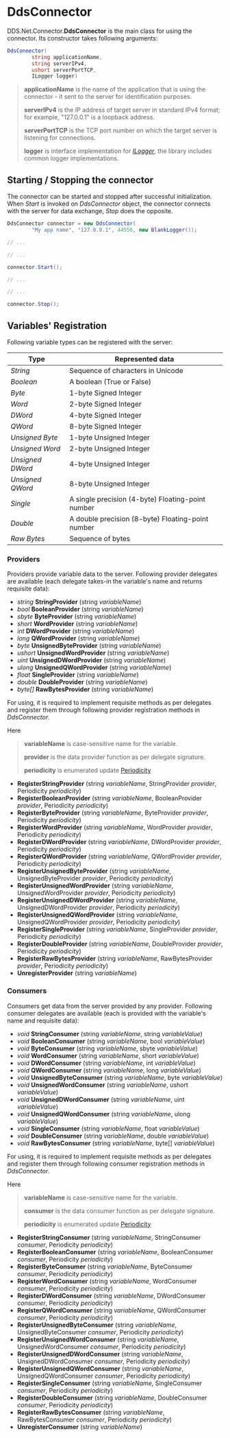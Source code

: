 # DdsConnector

DDS.Net.Connector.**DdsConnector** is the main class for using the connector. Its constructor takes following arguments:

```csharp
DdsConnector(
        string applicationName,
        string serverIPv4,
        ushort serverPortTCP,
        ILogger logger)
```

> **applicationName** is the name of the application that is using the connector - it sent to the server for identification purposes.
> 
> **serverIPv4** is the IP address of target server in standard IPv4 format; for example, "127.0.0.1" is a loopback address.
> 
> **serverPortTCP** is the TCP port number on which the target server is listening for connections.
> 
> **logger** is interface implementation for [*ILogger*](./ILogger.md), the library includes common logger implementations.



## Starting / Stopping the connector

The connector can be started and stopped after successful initialization. When *Start* is invoked on *DdsConnector* object, the connector connects with the server for data exchange, *Stop* does the opposite.

```csharp
DdsConnector connector = new DdsConnector(
        "My app name", "127.0.0.1", 44556, new BlankLogger());

// ...

// ...

connector.Start();

// ...

// ...

connector.Stop();
```

## Variables' Registration

Following variable types can be registered with the server:


| Type              | Represented data                                    |
|-------------------|-----------------------------------------------------|
| *String*          | Sequence of characters in Unicode                   |
| *Boolean*         | A boolean (True or False)                           |
| *Byte*            | 1-byte Signed Integer                               |
| *Word*            | 2-byte Signed Integer                               |
| *DWord*           | 4-byte Signed Integer                               |
| *QWord*           | 8-byte Signed Integer                               |
| *Unsigned Byte*   | 1-byte Unsigned Integer                             |
| *Unsigned Word*   | 2-byte Unsigned Integer                             |
| *Unsigned DWord*  | 4-byte Unsigned Integer                             |
| *Unsigned QWord*  | 8-byte Unsigned Integer                             |
| *Single*          | A single precision (4-byte) Floating-point number   |
| *Double*          | A double precision (8-byte) Floating-point number   |
| *Raw Bytes*       | Sequence of bytes                                   |


### Providers

Providers provide variable data to the server. Following provider delegates are available (each delegate takes-in the variable's name and returns requisite data):

  * *string* **StringProvider** (string *variableName*)
  * *bool* **BooleanProvider** (string *variableName*)
  * *sbyte* **ByteProvider** (string *variableName*)
  * *short* **WordProvider** (string *variableName*)
  * *int* **DWordProvider** (string *variableName*)
  * *long* **QWordProvider** (string *variableName*)
  * *byte* **UnsignedByteProvider** (string *variableName*)
  * *ushort* **UnsignedWordProvider** (string *variableName*)
  * *uint* **UnsignedDWordProvider** (string *variableName*)
  * *ulong* **UnsignedQWordProvider** (string *variableName*)
  * *float* **SingleProvider** (string *variableName*)
  * *double* **DoubleProvider** (string *variableName*)
  * *byte[]* **RawBytesProvider** (string *variableName*)
    
For using, it is required to implement requisite methods as per delegates and register them through following provider registration methods in *DdsConnector*.

Here

> **variableName** is case-sensitive name for the variable.
> 
> **provider** is the data provider function as per delegate signature.
> 
> **periodicity** is enumerated update [Periodicity](./Periodicity.md)

  * **RegisterStringProvider** (string *variableName*, StringProvider *provider*, Periodicity *periodicity*)
  * **RegisterBooleanProvider** (string *variableName*, BooleanProvider *provider*, Periodicity *periodicity*)
  * **RegisterByteProvider** (string *variableName*, ByteProvider *provider*, Periodicity *periodicity*)
  * **RegisterWordProvider** (string *variableName*, WordProvider *provider*, Periodicity *periodicity*)
  * **RegisterDWordProvider** (string *variableName*, DWordProvider *provider*, Periodicity *periodicity*)
  * **RegisterQWordProvider** (string *variableName*, QWordProvider *provider*, Periodicity *periodicity*)
  * **RegisterUnsignedByteProvider** (string *variableName*, UnsignedByteProvider *provider*, Periodicity *periodicity*)
  * **RegisterUnsignedWordProvider** (string *variableName*, UnsignedWordProvider *provider*, Periodicity *periodicity*)
  * **RegisterUnsignedDWordProvider** (string *variableName*, UnsignedDWordProvider *provider*, Periodicity *periodicity*)
  * **RegisterUnsignedQWordProvider** (string *variableName*, UnsignedQWordProvider *provider*, Periodicity *periodicity*)
  * **RegisterSingleProvider** (string *variableName*, SingleProvider *provider*, Periodicity *periodicity*)
  * **RegisterDoubleProvider** (string *variableName*, DoubleProvider *provider*, Periodicity *periodicity*)
  * **RegisterRawBytesProvider** (string *variableName*, RawBytesProvider *provider*, Periodicity *periodicity*)
  * **UnregisterProvider** (string *variableName*)



### Consumers

Consumers get data from the server provided by any provider. Following consumer delegates are available (each is provided with the variable's name and requisite data):

  * *void* **StringConsumer** (string *variableName*, string *variableValue*)
  * *void* **BooleanConsumer** (string *variableName*, bool *variableValue*)
  * *void* **ByteConsumer** (string *variableName*, sbyte *variableValue*)
  * *void* **WordConsumer** (string *variableName*, short *variableValue*)
  * *void* **DWordConsumer** (string *variableName*, int *variableValue*)
  * *void* **QWordConsumer** (string *variableName*, long *variableValue*)
  * *void* **UnsignedByteConsumer** (string *variableName*, byte *variableValue*)
  * *void* **UnsignedWordConsumer** (string *variableName*, ushort *variableValue*)
  * *void* **UnsignedDWordConsumer** (string *variableName*, uint *variableValue*)
  * *void* **UnsignedQWordConsumer** (string *variableName*, ulong *variableValue*)
  * *void* **SingleConsumer** (string *variableName*, float *variableValue*)
  * *void* **DoubleConsumer** (string *variableName*, double *variableValue*)
  * *void* **RawBytesConsumer** (string *variableName*, byte[] *variableValue*)

For using, it is required to implement requisite methods as per delegates and register them through following consumer registration methods in *DdsConnector*.

Here

> **variableName** is case-sensitive name for the variable.
> 
> **consumer** is the data consumer function as per delegate signature.
> 
> **periodicity** is enumerated update [Periodicity](./Periodicity.md)

  * **RegisterStringConsumer** (string *variableName*, StringConsumer *consumer*, Periodicity *periodicity*)
  * **RegisterBooleanConsumer** (string *variableName*, BooleanConsumer *consumer*, Periodicity *periodicity*)
  * **RegisterByteConsumer** (string *variableName*, ByteConsumer *consumer*, Periodicity *periodicity*)
  * **RegisterWordConsumer** (string *variableName*, WordConsumer *consumer*, Periodicity *periodicity*)
  * **RegisterDWordConsumer** (string *variableName*, DWordConsumer *consumer*, Periodicity *periodicity*)
  * **RegisterQWordConsumer** (string *variableName*, QWordConsumer *consumer*, Periodicity *periodicity*)
  * **RegisterUnsignedByteConsumer** (string *variableName*, UnsignedByteConsumer *consumer*, Periodicity *periodicity*)
  * **RegisterUnsignedWordConsumer** (string *variableName*, UnsignedWordConsumer *consumer*, Periodicity *periodicity*)
  * **RegisterUnsignedDWordConsumer** (string *variableName*, UnsignedDWordConsumer *consumer*, Periodicity *periodicity*)
  * **RegisterUnsignedQWordConsumer** (string *variableName*, UnsignedQWordConsumer *consumer*, Periodicity *periodicity*)
  * **RegisterSingleConsumer** (string *variableName*, SingleConsumer *consumer*, Periodicity *periodicity*)
  * **RegisterDoubleConsumer** (string *variableName*, DoubleConsumer *consumer*, Periodicity *periodicity*)
  * **RegisterRawBytesConsumer** (string *variableName*, RawBytesConsumer *consumer*, Periodicity *periodicity*)
  * **UnregisterConsumer** (string *variableName*)
 
